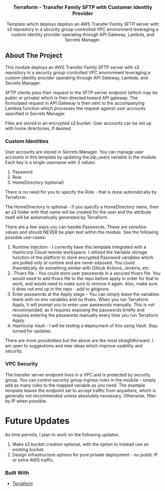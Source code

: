 <div id="top"></div>

<!-- PROJECT LOGO -->
<br />
<div align="center">
  <a href="https://github.com/itprosource/terraform-aws-cisco-ngfw-vpc">
  </a>

<h3 align="center">Terraform - Transfer Family SFTP with Customer Identity Provider</h3>

  <p align="center">
    Template which deploys deploys an AWS Transfer Family SFTP server with s3 repository in a security group-controlled VPC environment leveraging a custom identity provider operating through API Gateway, Lambda, and Secrets Manager. 
    <br />
  </p>
</div>

<!-- ABOUT THE PROJECT -->
## About The Project
This module deploys an AWS Transfer Family SFTP server with s3 repository in a security
group-controlled VPC environment leveraging a custom identity provider
operating through API Gateway, Lambda, and Secrets Manager. 

SFTP clients pass their request to the SFTP server endpoint (which may be 
public or private) which is then directed toward API gateway. The formulated
request in API Gateway is then sent to the accompanying Lambda function which 
processes the request against user accounts specified in Secrets Manager.

Files are stored in an encrypted s3 bucket. User accounts can be set up with home directories, if desired.

### Custom Identities
User accounts are stored in Secrets Manager. You can manage user accounts in this template
by updating the idp_users variable in the module. Each key is a single username with 3 values:

1. Password
2. Role
3. HomeDirectory (optional)

There is no need for you to specify the Role - that is done automatically by Terraform.

The HomeDirectory is optional - if you specify a HomeDirectory name, then an s3 folder with
that name will be created for the user and the attribute itself will be automatically 
generated by Terraform. 

There are a few ways you can handle Passwords. These are sensitive values and should NEVER be
plain text within the module. See the following possible use-cases:

1. Runtime Injection - I currently have this template integrated with a Hashicorp Cloud remote 
workspace. I utilized the Variable storage function of the platform to store encrypted Password
variables which are pulled only at runtime and are never exposed. You could theoretically do
something similar with Github Actions, Jenkins, etc. 
2. .Tfvars file - You could store user passwords in a secured tfvars file. You would need to add
tfvars file to the repo before apply in order for that to work, and would need to make sure to 
remove it again. Also, make sure it does not end up in the repo - add to gitignore. 
3. Enter passwords at the Apply stage - You can simply leave the variables blank with no env 
variables and no tfvars. When you run Terraform Apply, it will prompt you to enter user passwords
manually. This is not recommended, as it requires exposing the passwords briefly and requires
entering the passwords manually every time you run Terraform Apply.
4. Hashicorp Vault - I will be testing a deployment of this using Vault. Stay turned for updates.

There are more possibilities but the above are the most straightforward. I am open to suggestions
and new ideas which improve usability and security.

### VPC Security
The transfer server endpoint lives in a VPC and is protected by security group. You can control 
security group ingress rules in the module - simply add as many rules to the mapped variable
as you need. The example template leaves the endpoint set to accept traffic from anywhere, which 
is generally not recommended unless absolutely necessary. Otherwise, filter by IP when possible.

# Future Updates
As time permits, I plan to work on the following updates:
1. Make s3 bucket creation optional, with the option to instead use an existing bucket.
2. Design infrastructure options for pure private deployment - no public IP or extra-AWS traffic.

### Built With

* [Terraform](https://www.terraform.io/)


